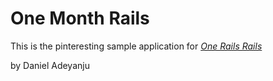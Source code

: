 # One Month Rails

This is the pinteresting sample application for [*One Rails Rails*](http://onemmonthrails.com)

by Daniel Adeyanju